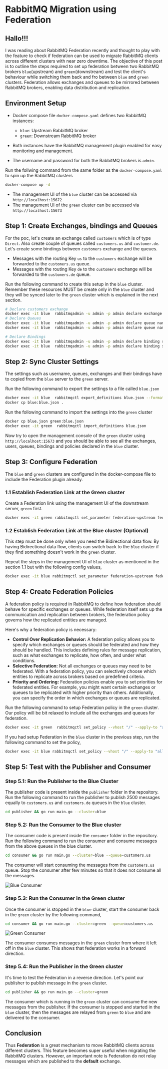 # RabbitMQ Migration using Federation

## Hallo!!!

I was reading about RabbitMQ Federation recently and thought to play with the feature to check if federation can be used to migrate RabbitMQ clients across different clusters with near zero downtime. The objective of this post is to outline the steps required to set up federation between two RabbitMQ brokers `blue`(upstream) and `green`(downstream) and test the client's behaviour while switching them back and fro between `blue` and `green` clusters. Federation allows exchanges and queues to be mirrored between RabbitMQ brokers, enabling data distribution and replication.

## Environment Setup

- Docker compose file `docker-compose.yaml` defines two RabbitMQ instances:
    - `blue`: Upstream RabbitMQ broker
    - `green`: Downstream RabbitMQ broker

- Both instances have the RabbitMQ management plugin enabled for easy monitoring and management.
- The username and password for both the RabbitMQ brokers is `admin`.

Run the follwing command from the same folder as the `docker-compose.yaml` to spin up the RabbitMQ clusters
```bash
docker-compose up -d
```

- The management UI of the `blue` cluster can be accessed via `http://localhost:15672`
- The management UI of the `green` cluster can be accessed via `http://localhost:15673`

## Step 1: Create Exchanges, bindings and Queues

For the poc, let's create an exchange called `customers` which is of type `Direct`. Also create couple of queues called `customers.us` and `customer.de`.
Let's create some bindings between `customers` exchange and the queues.

- Messages with the routing Key `us` to the `customers` exchange will be forwarded to the `customers.us` queue.
- Messages with the routing Key `de` to the `customers` exchange will be forwarded to the `customers.de` queue.

Run the following command to create this setup in the `blue` cluster. Remember these resources MUST be create only in the `blue` cluster and they will be synced later to the `green` cluster which is explained in the next section.

```bash
# Declare customers exchange
docker exec -it blue  rabbitmqadmin -u admin -p admin declare exchange name=customers type=direct
# Declare Queues
docker exec -it blue  rabbitmqadmin -u admin -p admin declare queue name=customers.us durable=true
docker exec -it blue  rabbitmqadmin -u admin -p admin declare queue name=customers.de durable=true

# Declare Bindings
docker exec -it blue  rabbitmqadmin -u admin -p admin declare binding source=customers destination=customers.us routing_key=us
docker exec -it blue  rabbitmqadmin -u admin -p admin declare binding source=customers destination=customers.de routing_key=de

```
## Step 2: Sync Cluster Settings

The settings such as username, queues, exchanges and their bindings have to copied from the `blue` server to the `green` server.

Run the following command to export the settings to a file called `blue.json`

```bash
docker exec -it blue  rabbitmqctl export_definitions blue.json --format json
docker cp blue:blue.json .
```

Run the following command to import the settings into the `green` cluster

```bash
docker cp blue.json green:blue.json
docker exec -it green  rabbitmqctl import_definitions blue.json
```

Now try to open the management console of the `green` cluster using `http://localhost:15673` and you should be able to see all the exchanges, users, queues, bindings and policies declared in the `blue` cluster.

## Step 3: Configure Federation

The `blue` and `green` clusters are configured in the docker-compose file to include the Federation plugin already. 

### 1.1 Establish Federation Link at the Green cluster

Create a Federation link using the management UI of the downstream server, `green` first.

```bash
docker exec -it green rabbitmqctl set_parameter federation-upstream federation-with-blue '{"uri":"amqp://admin:admin@blue:5672","expires":3600000, "exchange":"customers"}'
```

### 1.2 Establish Federation Link at the Blue cluster (Optional)

This step must be done only when you need the Bidirectional data flow. By having Bidirectional data flow, clients can switch back to the `blue` cluster if they find something doesn't work in the `green` cluster.

Repeat the steps in the management UI of `blue` cluster as mentioned in the section 1.1 but with the following config values, 

```bash
docker exec -it blue rabbitmqctl set_parameter federation-upstream federation-with-green '{"uri":"amqp://admin:admin@green:5672","expires":3600000, "exchange":"customers"}'
```

## Step 4: Create Federation Policies

A federation policy is required in RabbitMQ to define how federation should behave for specific exchanges or queues. While federation itself sets up the communication and replication between brokers, the federation policy governs how the replicated entities are managed.

Here's why a federation policy is necessary:

- **Control Over Replication Behavior:** A federation policy allows you to specify which exchanges or queues should be federated and how they should be handled. This includes defining rules for message replication, such as what exchanges to replicate, how often, and under what conditions.
- **Selective Federation:** Not all exchanges or queues may need to be federated. With a federation policy, you can selectively choose which entities to replicate across brokers based on predefined criteria.
- **Priority and Ordering:** Federation policies enable you to set priorities for federated entities. For example, you might want certain exchanges or queues to be replicated with higher priority than others. Additionally, you can specify the order in which exchanges or queues are replicated. 

Run the following command to setup Federation policy in the `green` cluster. Our policy will be bit relaxed to include all the exchanges and queues for federation.

```bash
docker exec -it green  rabbitmqctl set_policy --vhost "/" --apply-to "all" federation ".*" '{"federation-upstream-set": "all"}'
```

If you had setup Federation in the `blue` cluster in the previous step, run the following command to set the policy, 

```bash
docker exec -it blue rabbitmqctl set_policy --vhost "/" --apply-to "all" federation ".*" '{"federation-upstream-set": "all"}'
```

## Step 5: Test with the Publisher and Consumer

### Step 5.1: Run the Publisher to the Blue Cluster

The publisher code is present inside the `publisher` folder in the repository. Run the following command to run the publisher to publish 2500 messages equally to `customers.us` and `customers.de` queues in the `blue` cluster.

```bash
cd publisher && go run main.go --cluster=blue
```

### Step 5.2: Run the Consumer to the Blue cluster

The consumer code is present inside the `consumer` folder in the repository. Run the following command to run the consumer and consume messages from the above queues in the blue cluster.

```bash
cd consumer && go run main.go --cluster=blue --queue=customers.us
```

The consumer will start consuming the messages from the `customers.us` queue. Stop the consumer after few minutes so that it does not consume all the messages.

![Blue Consumer](./assets/consumer-blue.png)

### Step 5.3: Run the Consumer in the Green cluster

Once the consumer is stopped in the `blue` cluster, start the consumer back in the `green` cluster by the following command,

```bash
cd consumer && go run main.go --cluster=green --queue=customers.us
```

![Green Consumer](./assets/consumer-green.png)

The consumer consumes messages in the `green` cluster from where it left off in the `blue` cluster. This shows that federation works in a forward direction.

### Step 5.4: Run the Publisher in the Green cluster

It's time to test the Federation in a reverse direction. Let's point our publisher to publish message in the `green` cluster.

```bash
cd publisher && go run main.go --cluster=green
```

The consumer which is running in the `green` cluster can consume the new messages from the publisher. If the consumer is stopped and started in the `blue` cluster, then the messages are relayed from `green` to `blue` and are delivered to the consumer.

## Conclusion

Thus **Federation** is a great mechanism to move RabbitMQ clients across different clusters. This feature becomes super useful when migrating the RabbitMQ clusters. However, an important note is Federation do not relay messages which are published to the **default** exchange.

